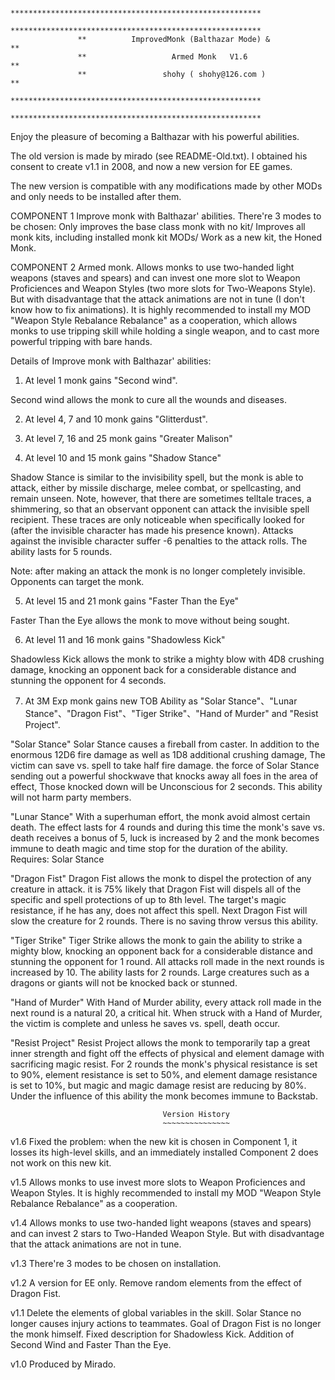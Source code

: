                    ********************************************************
                   ********************************************************
                   **          ImprovedMonk (Balthazar Mode) &           **
                   **                   Armed Monk   V1.6                **
                   **                 shohy ( shohy@126.com )            **
                   ********************************************************
                   ********************************************************  


  Enjoy the pleasure of becoming a Balthazar with his powerful abilities. 

  The old version is made by mirado (see README-Old.txt). I obtained his consent to create v1.1 in 2008, and now a new version for EE games. 

  The new version is compatible with any modifications made by other MODs and only needs to be installed after them.

COMPONENT 1
  Improve monk with Balthazar' abilities. There're 3 modes to be chosen: Only improves the base class monk with no kit/ Improves all monk kits, including installed monk kit MODs/ Work as a new kit, the Honed Monk.

COMPONENT 2
  Armed monk. Allows monks to use two-handed light weapons (staves and spears) and can invest one more slot to Weapon Proficiences and Weapon Styles (two more slots for Two-Weapons Style). But with disadvantage that the attack animations are not in tune (I don't know how to fix animations).
  It is highly recommended to install my MOD "Weapon Style Rebalance Rebalance" as a cooperation, which allows monks to use tripping skill while holding a single weapon, and to cast more powerful tripping with bare hands.




Details of Improve monk with Balthazar' abilities:

1. At level 1 monk gains "Second wind".

Second wind allows the monk to cure all the wounds and diseases.


2. At level 4, 7 and 10 monk gains "Glitterdust".


3. At level 7, 16 and 25 monk gains "Greater Malison"


4. At level 10 and 15 monk gains "Shadow Stance"

Shadow Stance is similar to the invisibility spell, but the monk is able to attack, either by missile discharge, melee combat, or spellcasting, and remain unseen. Note, however, that there are sometimes telltale traces, a shimmering, so that an observant opponent can attack the invisible spell recipient. These traces are only noticeable when specifically looked for (after the invisible character has made his presence known). Attacks against the invisible character suffer -6 penalties to the attack rolls. The ability lasts for 5 rounds.

Note: after making an attack the monk is no longer completely invisible.  Opponents can target the monk.


5. At level 15 and 21 monk gains "Faster Than the Eye"

Faster Than the Eye allows the monk to move without being sought.


6. At level 11 and 16 monk gains "Shadowless Kick"

Shadowless Kick allows the monk to strike a mighty blow with 4D8 crushing damage, knocking an opponent back for a considerable distance and stunning the opponent for 4 seconds.


7. At 3M Exp monk gains new TOB Ability as "Solar Stance"、"Lunar Stance"、"Dragon Fist"、"Tiger Strike"、"Hand of Murder" and  "Resist Project".


"Solar Stance"
Solar Stance causes a fireball from caster. In addition to the enormous 12D6 fire damage as well as 1D8 additional crushing damage, The victim can save vs. spell to take half fire damage. the force of Solar Stance sending out a powerful shockwave that knocks away all foes in the area of effect, Those knocked down will be Unconscious for 2 seconds.
This ability will not harm party members.

"Lunar Stance"
With a superhuman effort, the monk avoid almost certain death. The effect lasts for 4 rounds and during this time the monk's save vs. death receives a bonus of 5, luck is increased by 2 and the monk becomes immune to death magic and time stop for the duration of the ability.
Requires: Solar Stance

"Dragon Fist"
Dragon Fist allows the monk to dispel the protection of any creature in attack. it is 75% likely that Dragon Fist will dispels all of the specific and spell protections of up to 8th level. The target's magic resistance, if he has any, does not affect this spell. Next Dragon Fist will slow the creature for 2 rounds. There is no saving throw versus this ability.

"Tiger Strike"
Tiger Strike allows the monk to gain the ability to strike a mighty blow, knocking an opponent back for a considerable distance and stunning the opponent for 1 round. All attacks roll made in the next rounds is increased by 10. The ability lasts for 2 rounds.
Large creatures such as a dragons or giants will not be knocked back or stunned.

"Hand of Murder"
With Hand of Murder ability, every attack roll made in the next round is a natural 20, a critical hit. When struck with a Hand of Murder, the victim is complete and unless he saves vs. spell, death occur.

"Resist Project"
Resist Project allows the monk to temporarily tap a great inner strength and fight off the effects of physical and element damage with sacrificing magic resist. For 2 rounds the monk's physical resistance is set to 90%, element resistance is set to 50%, and element damage resistance is set to 10%, but magic and magic damage resist are reducing by 80%. Under the influence of this ability the monk becomes immune to Backstab.


		                              Version History 
		                              ~~~~~~~~~~~~~~~


v1.6 Fixed the problem: when the new kit is chosen in Component 1, it losses its high-level skills, and an immediately installed Component 2 does not work on this new kit.

v1.5 Allows monks to use invest more slots to Weapon Proficiences and Weapon Styles.  It is highly recommended to install my MOD "Weapon Style Rebalance Rebalance" as a cooperation.

v1.4 Allows monks to use two-handed light weapons (staves and spears) and can invest 2 stars to Two-Handed Weapon Style. But with disadvantage that the attack animations are not in tune.

v1.3 There're 3 modes to be chosen on installation.

v1.2 A version for EE only.
  Remove random elements from the effect of Dragon Fist.

v1.1 Delete the elements of global variables in the skill.
  Solar Stance no longer causes injury actions to teammates.
  Goal of Dragon Fist is no longer the monk himself.
  Fixed description for Shadowless Kick.
  Addition of Second Wind and Faster Than the Eye.

v1.0 Produced by Mirado.

